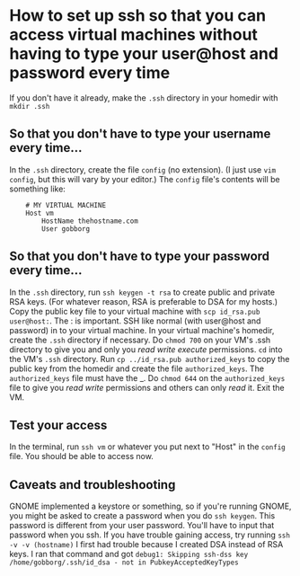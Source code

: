 # How to set up ssh so that you can access virtual machines without having to type your user@host and password every time

If you don't have it already, make the `.ssh` directory in your homedir with `mkdir .ssh`

## So that you don't have to type your username every time...
In the `.ssh` directory, create the file `config` (no extension).
	(I just use `vim config`, but this will vary by your editor.)
The `config` file's contents will be something like:

```
	# MY VIRTUAL MACHINE
  	Host vm
   		HostName thehostname.com
	    User gobborg
```

## So that you don't have to type your password every time...
In the `.ssh` directory, run `ssh keygen -t rsa` to create public and private RSA keys.
	(For whatever reason, RSA is preferable to DSA for my hosts.)
Copy the public key file to your virtual machine with `scp id_rsa.pub user@host:`. The : is important.
SSH like normal (with user@host and password) in to your virtual machine.
In your virtual machine's homedir, create the `.ssh` directory if necessary.
Do `chmod 700` on your VM's .ssh directory to give you and only you *read write execute* permissions.
`cd` into the VM's `.ssh` directory.
Run `cp ../id_rsa.pub authorized_keys` to copy the public key from the homedir and create the file `authorized_keys`. The `authorized_keys` file must have the \_.
Do `chmod 644` on the `authorized_keys` file to give you *read write* permissions and others can only *read* it.
Exit the VM.

## Test your access
In the terminal, run `ssh vm` or whatever you put next to "Host" in the `config` file.
You should be able to access now.

## Caveats and troubleshooting
GNOME implemented a keystore or something, so if you're running GNOME, you might be asked to create a password when you do `ssh keygen`. This password is different from your user password. You'll have to input that password when you ssh.
If you have trouble gaining access, try running `ssh -v -v (hostname)`
	I first had trouble because I created DSA instead of RSA keys. I ran that command and got `debug1: Skipping ssh-dss key /home/gobborg/.ssh/id_dsa - not in PubkeyAcceptedKeyTypes`

